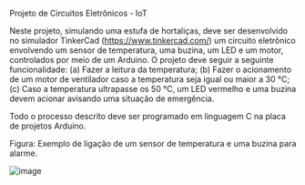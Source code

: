 Projeto de Circuitos Eletrônicos - IoT

Neste projeto, simulando uma estufa de hortaliças, deve ser desenvolvido no simulador TinkerCad (https://www.tinkercad.com/) um circuito eletrônico envolvendo um sensor de temperatura, uma buzina, um LED e um motor, controlados por meio de um Arduino. O projeto deve seguir a seguinte funcionalidade:
(a)	Fazer a leitura da temperatura;
(b)	Fazer o acionamento de um motor de ventilador caso a temperatura seja igual ou maior a 30 °C;
(c)	Caso a temperatura ultrapasse os 50 °C, um LED vermelho e uma buzina devem acionar avisando uma situação de emergência. 

Todo o processo descrito deve ser programado em linguagem C na placa de projetos Arduino. 

 
Figura: Exemplo de ligação de um sensor de temperatura e uma buzina para alarme.

![image](https://user-images.githubusercontent.com/108090617/233472347-b51f69c1-2fc3-4913-bf43-def8df79b888.png)
